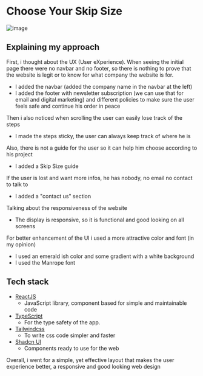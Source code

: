 # Choose Your Skip Size
![image](https://github.com/user-attachments/assets/8bf65121-09cd-401e-853a-263ca026d510)

## Explaining my approach
First, i thought about the UX (User eXperience). When seeing the initial page there were no navbar and no footer, so there is nothing to prove that the website is legit or to know for what company the website is for.
- I added the navbar (added the company name in the navbar at the left)
- I added the footer with newsletter subscription (we can use that for email and digital marketing) and different policies to make sure the user feels safe and continue his order in peace

Then i also noticed when scrolling the user can easily lose track of the steps
- I made the steps sticky, the user can always keep track of where he is

Also, there is not a guide for the user so it can help him choose according to his project
- I added a Skip Size guide

If the user is lost and want more infos, he has nobody, no email no contact to talk to
- I added a "contact us" section

Talking about the responsiveness of the website
- The display is responsive, so it is functional and good looking on all screens

For better enhancement of the UI i used a more attractive color and font (in my opinion)
- I used an emerald ish color and some gradient with a white background
- I used the Manrope font

## Tech stack
- [ReactJS](https://react.dev/)
  -   JavaScript library, component based for simple and maintainable code
- [TypeScript](https://www.typescriptlang.org/docs/)
  -   For the type safety of the app.
- [Tailwindcss](https://tailwindcss.com)
  - To write css code simpler and faster
- [Shadcn UI](https://ui.shadcn.com/docs/installation)
  -   Components ready to use for the web

Overall, i went for a simple, yet effective layout that makes the user experience better, a responsive and good looking web design
